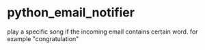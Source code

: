 # python_email_notifier
play a specific song if the incoming email contains certain word. for example "congratulation"

